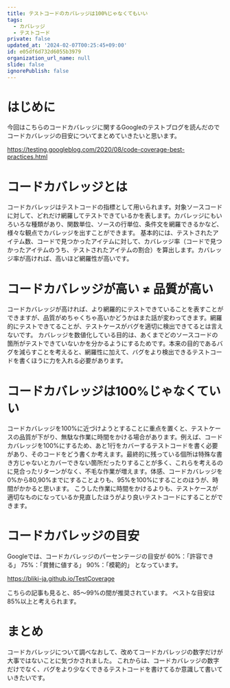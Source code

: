 ```yaml
---
title: テストコードのカバレッジは100%じゃなくてもいい
tags:
  - カバレッジ
  - テストコード
private: false
updated_at: '2024-02-07T00:25:45+09:00'
id: e05df6d732d6055b3979
organization_url_name: null
slide: false
ignorePublish: false
---
```

# はじめに
今回はこちらのコードカバレッジに関するGoogleのテストブログを読んだので
コードカバレッジの目安についてまとめていきたいと思います。

https://testing.googleblog.com/2020/08/code-coverage-best-practices.html

# コードカバレッジとは
コードカバレッジはテストコードの指標として用いられます。対象ソースコードに対して、どれだけ網羅してテストできているかを表します。カバレッジにもいろいろな種類があり、関数単位、ソースの行単位、条件文を網羅できるかなど、様々な観点でカバレッジを出すことができます。
基本的には、テストされたアイテム数、コードで見つかったアイテムに対して、カバレッジ率（コードで見つかったアイテムのうち、テストされたアイテムの割合）を算出します。カバレッジ率が高ければ、高いほど網羅性が高いです。

# コードカバレッジが高い ≠ 品質が高い
コードカバレッジが高ければ、より網羅的にテストできていることを表すことができますが、品質がめちゃくちゃ高いかどうかはまた話が変わってきます。網羅的にテストできてることが、テストケースがバグを適切に検出できてるとは言えないです。
カバレッジを数値化している目的は、あくまでどのソースコードの箇所がテストできていないかを分かるようにするためです。本来の目的であるバグを減らすことを考えると、網羅性に加えて、バグをより検出できるテストコードを書くほうに力を入れる必要があります。

# コードカバレッジは100%じゃなくていい
コードカバレッジを100%に近づけようとすることに重点を置くと、テストケースの品質が下がり、無駄な作業に時間をかける場合があります。例えば、コードカバレッジを100%にするため、あと1行をカバーするテストコードを書く必要があり、そのコードをどう書くか考えます。最終的に残っている個所は特殊な書き方じゃないとカバーできない箇所だったりすることが多く、これらを考えるのに見合ったリターンがなく、不毛な作業が増えます。体感、コードカバレッジを0%から80,90%までにすることよりも、95%を100%にすることのほうが、時間がかかると思います。
こうした作業に時間をかけるよりも、テストケースが適切なものになっているか見直したほうがより良いテストコードにすることができます。

# コードカバレッジの目安
Googleでは、コードカバレッジのパーセンテージの目安が
60%：「許容できる」
75%：「賞賛に値する」
90%：「模範的」
となっています。

https://bliki-ja.github.io/TestCoverage

こちらの記事も見ると、85～99%の間が推奨されています。
ベストな目安は85%以上と考えられます。

# まとめ
コードカバレッジについて調べなおして、改めてコードカバレッジの数字だけが大事ではないことに気づかされました。
これからは、コードカバレッジの数字だけでなく、バグをより少なくできるテストコードを書けてるか意識して書いていきたいです。

